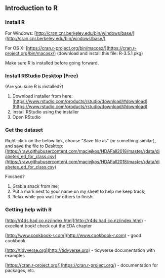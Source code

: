 ## Introduction to R

### Install R
For Windows: 
[http://cran.cnr.berkeley.edu/bin/windows/base/](http://cran.cnr.berkeley.edu/bin/windows/base/) 

For OS X: 
[https://cran.r-project.org/bin/macosx/](https://cran.r-project.org/bin/macosx/)  (download and install this file: R-3.5.1.pkg)

Make sure R is installed before going forward.

### Install RStudio Desktop (Free)
(Are you sure R is installed?)

1. Download installer from here: [https://www.rstudio.com/products/rstudio/download/#download](https://www.rstudio.com/products/rstudio/download/#download) 
2. Install RStudio using the installer
3. Open RStudio

### Get the dataset
Right-click on the below link, choose "Save file as" (or something similar), and save the file to Desktop:
[https://raw.githubusercontent.com/maciejkos/HDAFall2018/master//data/diabetes_ed_for_class.csv](https://raw.githubusercontent.com/maciejkos/HDAFall2018/master//data/diabetes_ed_for_class.csv)

Finished? 
1. Grab a snack from me;
2. Put a mark next to your name on my sheet to help me keep track; 
3. Relax while you wait for others to finish.

### Getting help with R

[http://r4ds.had.co.nz/index.html](http://r4ds.had.co.nz/index.html)   - excellent book! check out the EDA chapter

[http://www.cookbook-r.com](http://www.cookbook-r.com)  - good cookbook

[http://tidyverse.org](http://tidyverse.org) - tidyverse documentation with examples

[https://cran.r-project.org/](https://cran.r-project.org/) - documentation for packages, etc.


<!---

## Introduction to Stata


### Accessing Stata

1. Download and setup Workspot using instructions here: 
[https://www.workspot.com/download](https://www.workspot.com/download):
  * "company email" = your husky email, e.g., "kos.m@husky.neu.edu" 
  * your password = your husky password
  * your domain = "nunet\ " and your husky username, but don't add "husky.neu.edu", e.g, "nunet\kos.m"
  * Any problems? Let me know and I will help!
2. Finished? Grab a treat from me, put a mark next to your name on my sheet to help me keep track, relax while waiting for others to finish.


3. Open AppCloud, Start Windows 10.
4. Open Stata**15**: 

	Go to Start > Statistical and Computational > Stata**15**
5. Open web browser (Edge), go to our website: 
[http://tiny.cc/HDA2018](http://tiny.cc/HDA2018).
6. Right-click on the below link, choose "Save target as", and save the file to Desktop:
[https://raw.githubusercontent.com/maciejkos/HDAFall2018/master//data/diabetes_ed_for_class.csv](https://raw.githubusercontent.com/maciejkos/HDAFall2018/master//data/diabetes_ed_for_class.csv)  

More content will appear here soon.


### Stata resources:
* Plotting: ["Visual Guide to Stata Graphics"](https://www.google.com/search?q=visual+guide+to+stata+graphics&oq=visual+guide+to+stata+graphics)
* Excellent Stata tutorials @ UCLA IDRE: [https://stats.idre.ucla.edu/stata/](https://stats.idre.ucla.edu/stata/)




* Choosing the correct statistical test: [https://stats.idre.ucla.edu/other/mult-pkg/whatstat/](https://stats.idre.ucla.edu/other/mult-pkg/whatstat/)

--->
